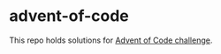 # advent-of-code

This repo holds solutions for [Advent of Code challenge](https://adventofcode.com/2024).
